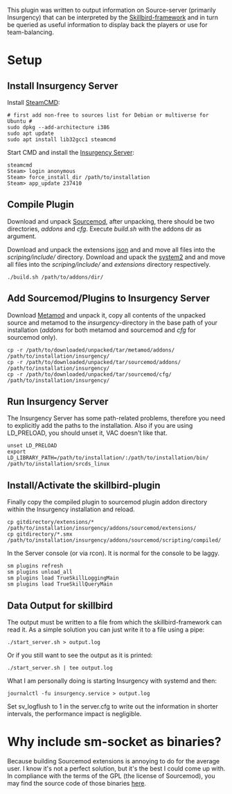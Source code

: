 This plugin was written to output information on Source-server (primarily Insurgency) that can be interpreted by the [Skillbird-framework](https://gitlab.com/Sheppy_/skillbird) and in turn be queried as useful information to display back the players or use for team-balancing.

# Setup
## Install Insurgency Server
Install [SteamCMD](https://developer.valvesoftware.com/wiki/SteamCMD):

    # first add non-free to sources list for Debian or multiverse for Ubuntu #
    sudo dpkg --add-architecture i386
    sudo apt update
    sudo apt install lib32gcc1 steamcmd

Start CMD and install the [Insurgency Server](https://developer.valvesoftware.com/wiki/Insurgency_2014_Dedicated_Server):

    steamcmd
    Steam> login anonymous
    Steam> force_install_dir /path/to/installation
    Steam> app_update 237410

## Compile Plugin
Download and unpack [Sourcemod](http://www.sourcemod.net/downloads.php), after unpacking, there should be two directories, *addons* and *cfg*. Execute *build.sh* with the addons dir as argument.

Download and unpack the extensions [json](https://github.com/FAUSheppy/sm-json) and and move all files into the *scriping/include/* directory.
Download and upack the [system2](https://forums.alliedmods.net/showthread.php?t=146019) and and move all files into the *scriping/include/* and *extensions* directory respectively.

    ./build.sh /path/to/addons/dir/

## Add Sourcemod/Plugins to Insurgency Server
Download [Metamod](http://www.metamodsource.net/downloads.php?branch=stable) and unpack it, copy all contents of the unpacked source and metamod to the *insurgency*-directory in the base path of your installation (*addons* for both metamod and sourcemod and *cfg* for sourcemod only).

    cp -r /path/to/downloaded/unpacked/tar/metamod/addons/   /path/to/installation/insurgency/
    cp -r /path/to/downloaded/unpacked/tar/sourcemod/addons/ /path/to/installation/insurgency/
    cp -r /path/to/downloaded/unpacked/tar/sourcemod/cfg/    /path/to/installation/insurgency/

## Run Insurgency Server
The Insurgency Server has some path-related problems, therefore you need to explicitly add the paths to the installation. Also if you are using LD\_PRELOAD, you should unset it, VAC doesn't like that.

    unset LD_PRELOAD
    export LD_LIBRARY_PATH=/path/to/installation/:/path/to/installation/bin/
    /path/to/installation/srcds_linux

## Install/Activate the skillbird-plugin
Finally copy the compiled plugin to sourcemod plugin addon directory within the Insurgency installation and reload.

    cp gitdirectory/extensions/* /path/to/installation/insurgency/addons/sourcemod/extensions/
    cp gitdirectory/*.smx /path/to/installation/insurgency/addons/sourcemod/scripting/compiled/

In the Server console (or via rcon). It is normal for the console to be laggy.
    
    sm plugins refresh
    sm plugins unload_all
    sm plugins load TrueSkillLoggingMain
    sm plugins load TrueSkillQueryMain

## Data Output for skillbird
The output must be written to a file from which the skillbird-framework can read it. As a simple solution you can just write it to a file using a pipe:

    ./start_server.sh > output.log

Or if you still want to see the output as it is printed:

    ./start_server.sh | tee output.log

What I am personally doing is starting Insurgency with systemd and then:

    journalctl -fu insurgency.service > output.log

Set sv\_logflush to 1 in the server.cfg to write out the information in shorter intervals, the performance impact is negligible.

# Why include sm-socket as binaries?
Because building Sourcemod extensions is annoying to do for the average user. I know it's not a perfect solution, but it's the best I could come up with. In compliance with the terms of the GPL (the license of Sourcemod), you may find the source code of those binaries [here](https://github.com/nefarius/sm-ext-socket).
